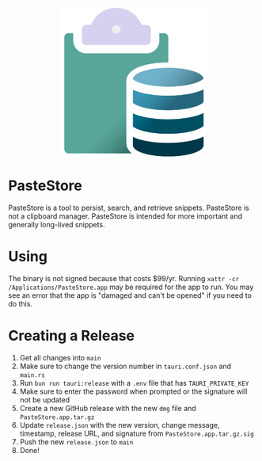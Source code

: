 <p align="center"><img src="./src-tauri/icons/newer.png" height="300"></p>

# PasteStore

PasteStore is a tool to persist, search, and retrieve snippets. PasteStore is not a clipboard manager. PasteStore is intended for more important and generally long-lived snippets.

# Using

The binary is not signed because that costs $99/yr. Running `xattr -cr /Applications/PasteStore.app` may be required for the app to run. You may see an error that the app is "damaged and can't be opened" if you need to do this.

# Creating a Release

1. Get all changes into `main`
2. Make sure to change the version number in `tauri.conf.json` and `main.rs`
3. Run `bun run tauri:release` with a `.env` file that has `TAURI_PRIVATE_KEY`
4. Make sure to enter the password when prompted or the signature will not be updated
5. Create a new GitHub release with the new `dmg` file and `PasteStore.app.tar.gz `
6. Update `release.json` with the new version, change message, timestamp, release URL, and signature from `PasteStore.app.tar.gz.sig`
7. Push the new `release.json` to `main`
8. Done!
